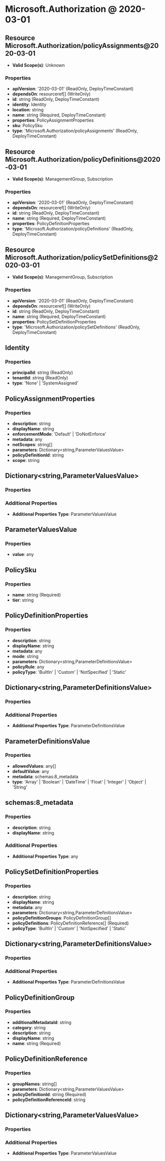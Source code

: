 # Microsoft.Authorization @ 2020-03-01

## Resource Microsoft.Authorization/policyAssignments@2020-03-01
* **Valid Scope(s)**: Unknown
### Properties
* **apiVersion**: '2020-03-01' (ReadOnly, DeployTimeConstant)
* **dependsOn**: resourceref[] (WriteOnly)
* **id**: string (ReadOnly, DeployTimeConstant)
* **identity**: Identity
* **location**: string
* **name**: string (Required, DeployTimeConstant)
* **properties**: PolicyAssignmentProperties
* **sku**: PolicySku
* **type**: 'Microsoft.Authorization/policyAssignments' (ReadOnly, DeployTimeConstant)

## Resource Microsoft.Authorization/policyDefinitions@2020-03-01
* **Valid Scope(s)**: ManagementGroup, Subscription
### Properties
* **apiVersion**: '2020-03-01' (ReadOnly, DeployTimeConstant)
* **dependsOn**: resourceref[] (WriteOnly)
* **id**: string (ReadOnly, DeployTimeConstant)
* **name**: string (Required, DeployTimeConstant)
* **properties**: PolicyDefinitionProperties
* **type**: 'Microsoft.Authorization/policyDefinitions' (ReadOnly, DeployTimeConstant)

## Resource Microsoft.Authorization/policySetDefinitions@2020-03-01
* **Valid Scope(s)**: ManagementGroup, Subscription
### Properties
* **apiVersion**: '2020-03-01' (ReadOnly, DeployTimeConstant)
* **dependsOn**: resourceref[] (WriteOnly)
* **id**: string (ReadOnly, DeployTimeConstant)
* **name**: string (Required, DeployTimeConstant)
* **properties**: PolicySetDefinitionProperties
* **type**: 'Microsoft.Authorization/policySetDefinitions' (ReadOnly, DeployTimeConstant)

## Identity
### Properties
* **principalId**: string (ReadOnly)
* **tenantId**: string (ReadOnly)
* **type**: 'None' | 'SystemAssigned'

## PolicyAssignmentProperties
### Properties
* **description**: string
* **displayName**: string
* **enforcementMode**: 'Default' | 'DoNotEnforce'
* **metadata**: any
* **notScopes**: string[]
* **parameters**: Dictionary<string,ParameterValuesValue>
* **policyDefinitionId**: string
* **scope**: string

## Dictionary<string,ParameterValuesValue>
### Properties
### Additional Properties
* **Additional Properties Type**: ParameterValuesValue

## ParameterValuesValue
### Properties
* **value**: any

## PolicySku
### Properties
* **name**: string (Required)
* **tier**: string

## PolicyDefinitionProperties
### Properties
* **description**: string
* **displayName**: string
* **metadata**: any
* **mode**: string
* **parameters**: Dictionary<string,ParameterDefinitionsValue>
* **policyRule**: any
* **policyType**: 'BuiltIn' | 'Custom' | 'NotSpecified' | 'Static'

## Dictionary<string,ParameterDefinitionsValue>
### Properties
### Additional Properties
* **Additional Properties Type**: ParameterDefinitionsValue

## ParameterDefinitionsValue
### Properties
* **allowedValues**: any[]
* **defaultValue**: any
* **metadata**: schemas:8_metadata
* **type**: 'Array' | 'Boolean' | 'DateTime' | 'Float' | 'Integer' | 'Object' | 'String'

## schemas:8_metadata
### Properties
* **description**: string
* **displayName**: string
### Additional Properties
* **Additional Properties Type**: any

## PolicySetDefinitionProperties
### Properties
* **description**: string
* **displayName**: string
* **metadata**: any
* **parameters**: Dictionary<string,ParameterDefinitionsValue>
* **policyDefinitionGroups**: PolicyDefinitionGroup[]
* **policyDefinitions**: PolicyDefinitionReference[] (Required)
* **policyType**: 'BuiltIn' | 'Custom' | 'NotSpecified' | 'Static'

## Dictionary<string,ParameterDefinitionsValue>
### Properties
### Additional Properties
* **Additional Properties Type**: ParameterDefinitionsValue

## PolicyDefinitionGroup
### Properties
* **additionalMetadataId**: string
* **category**: string
* **description**: string
* **displayName**: string
* **name**: string (Required)

## PolicyDefinitionReference
### Properties
* **groupNames**: string[]
* **parameters**: Dictionary<string,ParameterValuesValue>
* **policyDefinitionId**: string (Required)
* **policyDefinitionReferenceId**: string

## Dictionary<string,ParameterValuesValue>
### Properties
### Additional Properties
* **Additional Properties Type**: ParameterValuesValue

